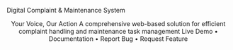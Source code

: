 Digital Complaint & Maintenance System
<div align="center">
Your Voice, Our Action
A comprehensive web-based solution for efficient complaint handling and maintenance task management
Live Demo • Documentation • Report Bug • Request Feature
</div>
